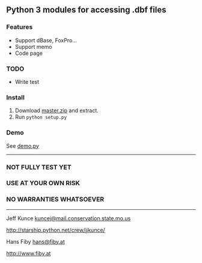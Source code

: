 Python 3 modules for accessing .dbf files
------------------------------------------

### Features

* Support dBase, FoxPro...
* Support memo
* Code page

### TODO

* Write test

### Install

1. Download [master.zip](https://github.com/SteelyWing/dbfpy/archive/master.zip) and extract.
2. Run `python setup.py`

### Demo

See [demo.py](https://github.com/SteelyWing/dbfpy/blob/master/examples/demo.py)

---

### NOT FULLY TEST YET

### USE AT YOUR OWN RISK

### NO WARRANTIES WHATSOEVER

---

Jeff Kunce <kuncej@mail.conservation.state.mo.us>

http://starship.python.net/crew/jjkunce/

Hans Fiby <hans@fiby.at>

http://www.fiby.at
